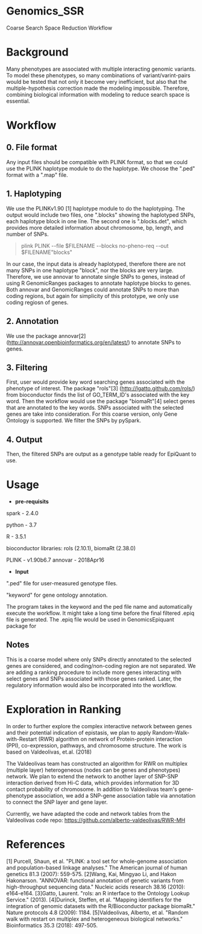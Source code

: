 # Genomics_SSR
Coarse Search Space Reduction Workflow

# Background
Many phenotypes are associated with multiple interacting genomic variants. To model these phenotypes, so many combinations of variant/varint-pairs would be tested that not only it become very inefficient, but also that the multiple-hypothesis correction made the modeling impossible. Therefore, combining biological information with modeling to reduce search space is essential.

# Workflow
## 0. File format 
Any input files should be compatible with PLINK format, so that we could use the PLINK haplotype module to do the haplotype. We choose the ".ped" format with a ".map" file.

## 1. Haplotyping
We use the PLINKv1.90 \[1\] haplotype module to do the haplotyping. The output would include two files, one ".blocks" showing the haplotyped SNPs, each haplotype block in one line. The second one is ".blocks.det", which provides more detailed information about chromosome, bp, length, and number of SNPs.

> plink PLINK --file $FILENAME --blocks no-pheno-req --out $FILENAME"blocks"

In our case, the input data is already haplotyped, therefore there are not many SNPs in one haplotype "block", nor the blocks are very large. Therefore, we use annovar to annotate single SNPs to genes, instead of using R GenomicRanges packages to annotate haplotype blocks to genes. Both annovar and GenomicRanges could annotate SNPs to more than coding regions, but again for simplicity of this prototype, we only use coding regiosn of genes.

## 2. Annotation
We use the package annovar\[2\] (http://annovar.openbioinformatics.org/en/latest/) to annotate SNPs to genes.

## 3. Filtering
First, user would provide key word searching genes associated with the phenotype of interest. The package "rols"\[3\] (http://lgatto.github.com/rols/) from bioconductor finds the list of GO_TERM_ID's associated with the key word. Then the workflow would use the package "biomaRt"\[4\]  select genes that are annotated to the key words. SNPs associated with the selected genes are take into consideration. For this coarse version, only Gene Ontology is supported. We filter the SNPs by pySpark.

## 4. Output
Then, the filtered SNPs are output as a genotype table ready for EpiQuant to use.

# Usage
* **pre-requisits**

spark - 2.4.0

python - 3.7

R - 3.5.1

  bioconductor libraries: rols (2.10.1), biomaRt (2.38.0)
  
PLINK - v1.90b6.7
annovar - 2018Apr16
 

* **Input**

".ped" file for user-measured genotype files.

"keyword" for gene ontology annotation.


The program takes in the keyword and the ped file name and automatically execute the workflow. It might take a long time before the final filtered .epiq file is generated. The .epiq file would be used in GenomicsEpiquant package for 

## Notes
This is a coarse model where only SNPs directly annotated to the selected genes are considered, and coding/non-coding region are not separated. We are adding a ranking procedure to include more genes interacting with select genes and SNPs associated with those genes ranked. Later, the regulatory information would also be incorporated into the workflow.

# Exploration in Ranking
In order to further explore the complex interactive network between genes and their potential indication of epistasis, we plan to apply Random-Walk-with-Restart (RWR) algorithm on network of Protein-protein interaction (PPI), co-expression, pathways, and chromosome structure. The work is based on Valdeolivas, et.al. (2018)

The Valdeolivas team has constructed an algorithm for RWR on multiplex (multiple layer) heterogeneous (nodes can be genes and phenotypes) network. We plan to extend the network to another layer of SNP-SNP interaction derived from Hi-C data, which provides information for 3D contact probability of chromosome. In addition to Valdeolivas team's gene-phenotype association, we add a SNP-gene association table via annotation to connect the SNP layer and gene layer.

Currently, we have adapted the code and network tables from the Valdeolivas code repo: https://github.com/alberto-valdeolivas/RWR-MH

# References
\[1\] Purcell, Shaun, et al. "PLINK: a tool set for whole-genome association and population-based linkage analyses." The American journal of human genetics 81.3 (2007): 559-575.
\[2\]Wang, Kai, Mingyao Li, and Hakon Hakonarson. "ANNOVAR: functional annotation of genetic variants from high-throughput sequencing data." Nucleic acids research 38.16 (2010): e164-e164.
\[3\]Gatto, Laurent. "rols: an R interface to the Ontology Lookup Service." (2013).
\[4\]Durinck, Steffen, et al. "Mapping identifiers for the integration of genomic datasets with the R/Bioconductor package biomaRt." Nature protocols 4.8 (2009): 1184.
\[5\]Valdeolivas, Alberto, et al. "Random walk with restart on multiplex and heterogeneous biological networks." Bioinformatics 35.3 (2018): 497-505.


